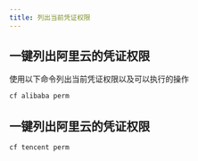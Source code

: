 ```yaml
---
title: 列出当前凭证权限
---
```


## 一键列出阿里云的凭证权限

使用以下命令列出当前凭证权限以及可以执行的操作

```bash
cf alibaba perm
```

## 一键列出阿里云的凭证权限

```bash
cf tencent perm
```

<Vssue />

<script>
export default {
    mounted () {
      this.$page.lastUpdated = "2022年9月7日"
    }
  }
</script>